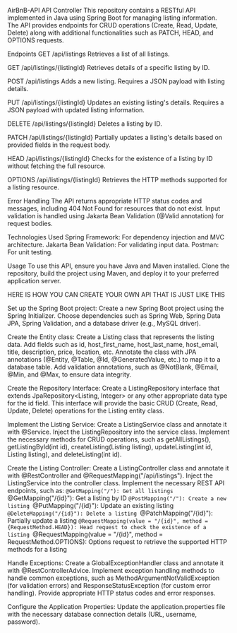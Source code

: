 AirBnB-API API Controller
This repository contains a RESTful API implemented in Java using Spring Boot for managing listing information. The API provides endpoints for CRUD operations (Create, Read, Update, Delete) along with additional functionalities such as PATCH, HEAD, and OPTIONS requests.

Endpoints
GET /api/listings
Retrieves a list of all listings.

GET /api/listings/{listingId}
Retrieves details of a specific listing by ID.

POST /api/listings
Adds a new listing. Requires a JSON payload with listing details.

PUT /api/listings/{listingId}
Updates an existing listing's details. Requires a JSON payload with updated listing information.

DELETE /api/listings/{listingId}
Deletes a listing by ID.

PATCH /api/listings/{listingId}
Partially updates a listing's details based on provided fields in the request body.

HEAD /api/listings/{listingId}
Checks for the existence of a listing by ID without fetching the full resource.

OPTIONS /api/listings/{listingId}
Retrieves the HTTP methods supported for a listing resource.

Error Handling
The API returns appropriate HTTP status codes and messages, including 404 Not Found for resources that do not exist.
Input validation is handled using Jakarta Bean Validation (@Valid annotation) for request bodies.

Technologies Used
Spring Framework: For dependency injection and MVC architecture.
Jakarta Bean Validation: For validating input data.
Postman: For unit testing.

Usage
To use this API, ensure you have Java and Maven installed. Clone the repository, build the project using Maven, and deploy it to your preferred application server.


HERE IS HOW YOU CAN CREATE YOUR OWN API THAT IS JUST LIKE THIS 

Set up the Spring Boot project:
Create a new Spring Boot project using the Spring Initializer.
Choose dependencies such as Spring Web, Spring Data JPA, Spring Validation, and a database driver (e.g., MySQL driver).

Create the Entity class:
Create a Listing class that represents the listing data.
Add fields such as id, host_first_name, host_last_name, host_email, title, description, price, location, etc.
Annotate the class with JPA annotations (@Entity, @Table, @Id, @GeneratedValue, etc.) to map it to a database table.
Add validation annotations, such as @NotBlank, @Email, @Min, and @Max, to ensure data integrity.

Create the Repository Interface:
Create a ListingRepository interface that extends JpaRepository<Listing, Integer> or any other appropriate data type for the id field.
This interface will provide the basic CRUD (Create, Read, Update, Delete) operations for the Listing entity class.

Implement the Listing Service:
Create a ListingService class and annotate it with @Service.
Inject the ListingRepository into the service class.
Implement the necessary methods for CRUD operations, such as getAllListings(), getListingById(int id), createListing(Listing listing), updateListing(int id, Listing listing), and deleteListing(int id).

Create the Listing Controller:
Create a ListingController class and annotate it with @RestController and @RequestMapping("/api/listings").
Inject the ListingService into the controller class.
Implement the necessary REST API endpoints, such as:
`@GetMapping("/"): Get all listings
`@GetMapping("/{id}"): Get a listing by ID
`@PostMapping("/"): Create a new listing
`@PutMapping("/{id}"): Update an existing listing
`@DeleteMapping("/{id}"): Delete a listing
`@PatchMapping("/{id}"): Partially update a listing
`@RequestMapping(value = "/{id}", method = {RequestMethod.HEAD}): Head request to check the existence of a listing
`@RequestMapping(value = "/{id}", method = RequestMethod.OPTIONS): Options request to retrieve the supported HTTP methods for a listing

Handle Exceptions:
Create a GlobalExceptionHandler class and annotate it with @RestControllerAdvice.
Implement exception handling methods to handle common exceptions, such as MethodArgumentNotValidException (for validation errors) and ResponseStatusException (for custom error handling).
Provide appropriate HTTP status codes and error responses.

Configure the Application Properties:
Update the application.properties file with the necessary database connection details (URL, username, password).
